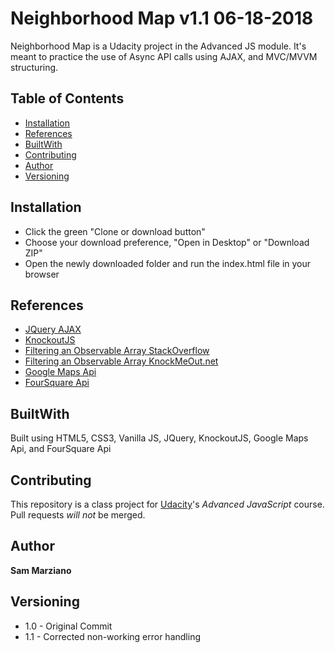 # Neighborhood Map v1.1 06-18-2018

Neighborhood Map is a Udacity project in the Advanced JS module. It's meant to practice the use of Async API calls using AJAX, and MVC/MVVM structuring.

## Table of Contents

* [Installation](#installation)
* [References](#references)
* [BuiltWith](#builtwith)
* [Contributing](#contributing)
* [Author](#author)
* [Versioning](#versioning)

## Installation

* Click the green "Clone or download button"
* Choose your download preference, "Open in Desktop" or "Download ZIP"
* Open the newly downloaded folder and run the index.html file in your browser

## References

* [JQuery AJAX](http://api.jquery.com/jquery.ajax/)
* [KnockoutJS](http://knockoutjs.com/index.html)
* [Filtering an Observable Array StackOverflow](https://stackoverflow.com/questions/20857594/knockout-filtering-on-observable-array)
* [Filtering an Observable Array KnockMeOut.net](http://www.knockmeout.net/2011/04/utility-functions-in-knockoutjs.html)
* [Google Maps Api](https://developers.google.com/maps/documentation/javascript/tutorial)
* [FourSquare Api](https://developer.foursquare.com/)

## BuiltWith

Built using HTML5, CSS3, Vanilla JS, JQuery, KnockoutJS, Google Maps Api, and FourSquare Api

## Contributing

This repository is a class project for [Udacity](https://www.udacity.com/)'s *Advanced JavaScript* course. Pull requests _will not_ be merged.

## Author

**Sam Marziano**

## Versioning

* 1.0 - Original Commit
* 1.1 - Corrected non-working error handling
